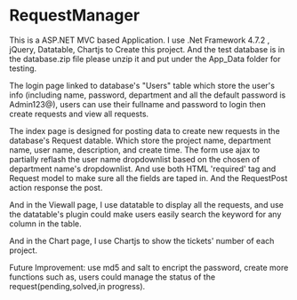 # RequestManager
This is a ASP.NET MVC based Application. I use .Net Framework 4.7.2 , jQuery, Datatable, Chartjs to Create this project. And the test database is in the database.zip file please unzip it and put under the App_Data folder for testing.

The login page linked to database's "Users" table which store the user's info (including name, password, department and all the default password is Admin123@), users can use their fullname and password to login then create requests and view all requests.

The index page is designed for posting data to create new requests in the database's Request datable. Which store the project name, department name, user name, description, and create time. The form use ajax to partially reflash the user name dropdownlist based on the chosen of department name's dropdownlist. And use both HTML 'required' tag and Request model to make sure all the fields are taped in. And the RequestPost action response the post.

And in the Viewall page, I use datatable to display all the requests, and use the datatable's plugin could make users easily search the keyword for any column in the table.

And in the Chart page, I use Chartjs to show the tickets' number of each project.


Future Improvement: use md5 and salt to encript the password, create more functions such as, users could manage the status of the request(pending,solved,in progress).
